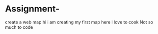 # Assignment-
create a web map 
hi i am creating my first map here 
I love to cook 
Not so much to code
